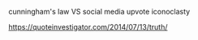 cunningham's law VS social media upvote iconoclasty

https://quoteinvestigator.com/2014/07/13/truth/